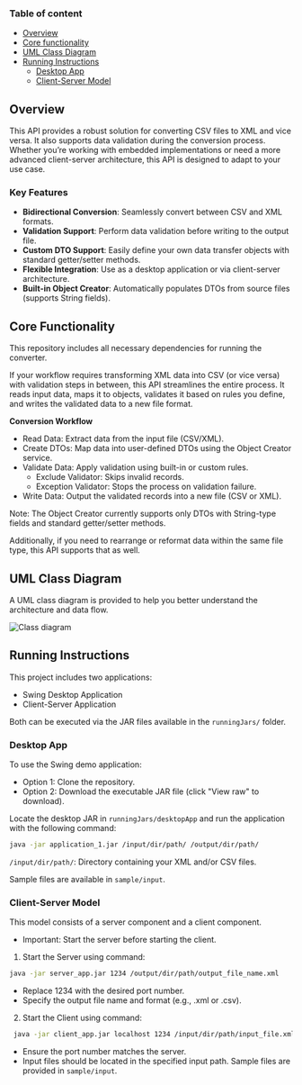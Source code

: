 
### Table of content
- [Overview](#overview)
- [Core functionality](#core-functionality)
- [UML Class Diagram](#uml-class-diagram)
- [Running Instructions](#running-instructions)
  - [Desktop App](#desktop-app)
  - [Client-Server Model](#client-server-model)

## **Overview**

This API provides a robust solution for converting CSV files to XML and vice versa. It also supports data validation during the conversion process. Whether you’re working with embedded implementations or need a more advanced client-server architecture, this API is designed to adapt to your use case.

### **Key Features**

- **Bidirectional Conversion**: Seamlessly convert between CSV and XML formats.
- **Validation Support**: Perform data validation before writing to the output file.
- **Custom DTO Support**: Easily define your own data transfer objects with standard getter/setter methods.
- **Flexible Integration**: Use as a desktop application or via client-server architecture.
- **Built-in Object Creator**: Automatically populates DTOs from source files (supports String fields).

## **Core Functionality**
This repository includes all necessary dependencies for running the converter.

If your workflow requires transforming XML data into CSV (or vice versa) with validation steps in between, this API streamlines the entire process. It reads input data, maps it to objects, validates it based on rules you define, and writes the validated data to a new file format.

**Conversion Workflow**

- Read Data: Extract data from the input file (CSV/XML).
- Create DTOs: Map data into user-defined DTOs using the Object Creator service.
- Validate Data: Apply validation using built-in or custom rules.
  - Exclude Validator: Skips invalid records.
  - Exception Validator: Stops the process on validation failure.
- Write Data: Output the validated records into a new file (CSV or XML).

Note: The Object Creator currently supports only DTOs with String-type fields and standard getter/setter methods.

Additionally, if you need to rearrange or reformat data within the same file type, this API supports that as well.

## **UML Class Diagram**

A UML class diagram is provided to help you better understand the architecture and data flow.

![Class diagram](https://github.com/user-attachments/assets/9eb726b8-45d8-4800-a6b6-0d29c1cd1434)

## **Running Instructions**

This project includes two applications:

- Swing Desktop Application
- Client-Server Application

Both can be executed via the JAR files available in the <code>runningJars/</code> folder.

### **Desktop App**

To use the Swing demo application:

-  Option 1: Clone the repository.
-  Option 2: Download the executable JAR file (click "View raw" to download).

Locate the desktop JAR in <code>runningJars/desktopApp</code> and run the application with the following command:

```bash
java -jar application_1.jar /input/dir/path/ /output/dir/path/
```

<code>/input/dir/path/</code>: Directory containing your XML and/or CSV files.

Sample files are available in <code>sample/input</code>.

### **Client-Server Model**

This model consists of a server component and a client component.

- Important: Start the server before starting the client.

1. Start the Server using command:

```bash
java -jar server_app.jar 1234 /output/dir/path/output_file_name.xml
```

- Replace 1234 with the desired port number.
- Specify the output file name and format (e.g., .xml or .csv).

2. Start the Client using command:

```bash
 java -jar client_app.jar localhost 1234 /input/dir/path/input_file.xml
```

- Ensure the port number matches the server.
- Input files should be located in the specified input path. Sample files are provided in <code>sample/input</code>.
